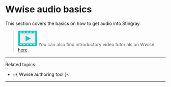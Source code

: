 ﻿# Wwise audio basics

This section covers the basics on how to get audio into Stingray.

> ![](../images/icon_video.png) You can also find introductory video tutorials on Wwise [here](http://area.autodesk.com/learning/series/working-with-audio-in-stingray).

---
Related topics:

- ~{ Wwise authoring tool }~

---
